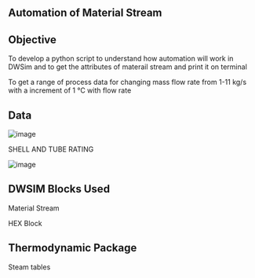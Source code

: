 ## Automation of Material Stream

## Objective

To develop a python script to understand how automation will work in DWSim and to get the attributes of materail stream and print it on terminal

To get a range of process data for changing mass flow rate from 1-11 kg/s with a increment of 1 °C with flow rate

## Data

![image](https://user-images.githubusercontent.com/87890409/235336262-00daed6c-b0b0-4556-a021-157ab2e24d50.png)

SHELL AND TUBE RATING

![image](https://user-images.githubusercontent.com/87890409/235336273-8dab2efa-a8ea-4723-8f39-ea327f1dc624.png)

## DWSIM Blocks Used

Material Stream

HEX Block

## Thermodynamic Package

Steam tables
